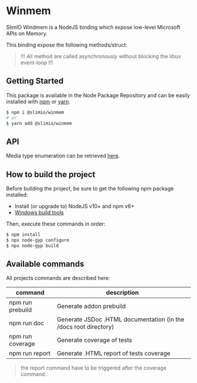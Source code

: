 # Winmem
SlimIO Windmem is a NodeJS binding which expose low-level Microsoft APIs on Memory.

This binding expose the following methods/struct:

> !!! All method are called asynchronously without blocking the libuv event-loop !!!

## Getting Started

This package is available in the Node Package Repository and can be easily installed with [npm](https://docs.npmjs.com/getting-started/what-is-npm) or [yarn](https://yarnpkg.com).

```bash
$ npm i @slimio/winmem
# or
$ yarn add @slimio/winmem
```

## API

Media type enumeration can be retrieved [here](https://msdn.microsoft.com/en-us/library/windows/desktop/aa365231(v=vs.85).aspx).

## How to build the project

Before building the project, be sure to get the following npm package installed:

- Install (or upgrade to) NodeJS v10+ and npm v6+
- [Windows build tools](https://www.npmjs.com/package/windows-build-tools)

Then, execute these commands in order:

```bash
$ npm install
$ npx node-gyp configure
$ npx node-gyp build
```

## Available commands

All projects commands are described here:

| command | description |
| --- | --- |
| npm run prebuild | Generate addon prebuild |
| npm run doc | Generate JSDoc .HTML documentation (in the /docs root directory) |
| npm run coverage | Generate coverage of tests |
| npm run report | Generate .HTML report of tests coverage |

> the report command have to be triggered after the coverage command.
